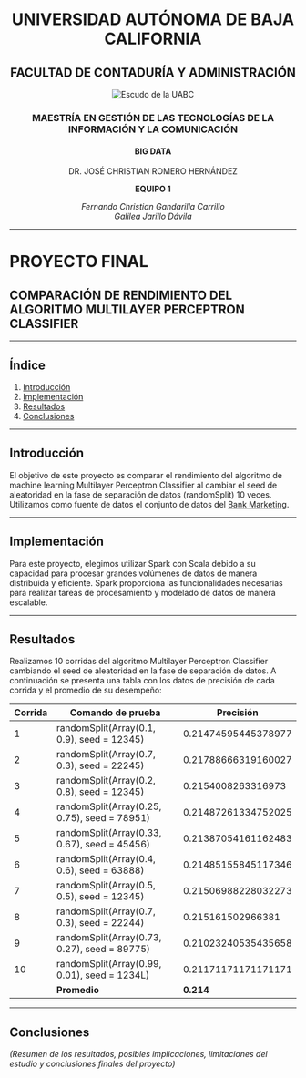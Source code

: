 <h1 align="center">UNIVERSIDAD AUTÓNOMA DE BAJA CALIFORNIA</h1>

<h2 align="center">FACULTAD DE CONTADURÍA Y ADMINISTRACIÓN</h2>

<p align="center">
  <img src="/Final Project/uabc_logo.png" alt="Escudo de la UABC">
</p>

<h3 align="center">MAESTRÍA EN GESTIÓN DE LAS TECNOLOGÍAS DE LA INFORMACIÓN Y LA COMUNICACIÓN</h3>

<h4 align="center">BIG DATA</h4>

<p align="center">DR. JOSÉ CHRISTIAN ROMERO HERNÁNDEZ</p>

<p align="center"><strong>EQUIPO 1</strong></p>

<p align="center">
  <em>
    Fernando Christian Gandarilla Carrillo <br>
    Galilea Jarillo Dávila
  </em>
</p>

---

# PROYECTO FINAL

## COMPARACIÓN DE RENDIMIENTO DEL ALGORITMO MULTILAYER PERCEPTRON CLASSIFIER

---

## Índice

1. [Introducción](#introducción)
2. [Implementación](#implementación)
3. [Resultados](#resultados)
4. [Conclusiones](#conclusiones)

---

## Introducción

El objetivo de este proyecto es comparar el rendimiento del algoritmo de machine learning Multilayer Perceptron Classifier al cambiar el seed de aleatoridad en la fase de separación de datos (randomSplit) 10 veces. Utilizamos como fuente de datos el conjunto de datos del [Bank Marketing](https://archive.ics.uci.edu/ml/datasets/Bank+Marketing).

---

## Implementación

Para este proyecto, elegimos utilizar Spark con Scala debido a su capacidad para procesar grandes volúmenes de datos de manera distribuida y eficiente. Spark proporciona las funcionalidades necesarias para realizar tareas de procesamiento y modelado de datos de manera escalable.

---

## Resultados

Realizamos 10 corridas del algoritmo Multilayer Perceptron Classifier cambiando el seed de aleatoridad en la fase de separación de datos. A continuación se presenta una tabla con los datos de precisión de cada corrida y el promedio de su desempeño:

| Corrida|                Comando de prueba              |         Precisión        |
|--------|-----------------------------------------------|--------------------------|
|   1    |  randomSplit(Array(0.1, 0.9), seed = 12345)   |   0.21474595445378977    |
|   2    |  randomSplit(Array(0.7, 0.3), seed = 22245)   |   0.21788666319160027    |
|   3    |  randomSplit(Array(0.2, 0.8), seed = 12345)   |   0.2154008263316973     |
|   4    |  randomSplit(Array(0.25, 0.75), seed = 78951) |   0.21487261334752025    |
|   5    |  randomSplit(Array(0.33, 0.67), seed = 45456) |   0.21387054161162483    |
|   6    |  randomSplit(Array(0.4, 0.6), seed = 63888)   |   0.21485155845117346    |
|   7    |  randomSplit(Array(0.5, 0.5), seed = 12345)   |   0.21506988228032273    |
|   8    |  randomSplit(Array(0.7, 0.3), seed = 22244)   |   0.215161502966381      |
|   9    |  randomSplit(Array(0.73, 0.27), seed = 89775) |   0.21023240535435658    |
|   10   |  randomSplit(Array(0.99, 0.01), seed = 1234L) |   0.21171171171171171    |
|        |                                 **Promedio**  |        **0.214**         |

---

## Conclusiones

_(Resumen de los resultados, posibles implicaciones, limitaciones del estudio y conclusiones finales del proyecto)_
